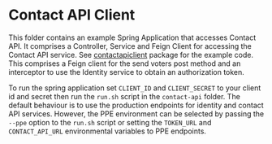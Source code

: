 # Contact API Client

This folder contains an example Spring Application that accesses Contact API. It comprises a Controller, Service and Feign Client for accessing
the Contact API service. See [contactapiclient](./src/main/java/com/tesco/ise/voters/feign/contactapiclient) package for the example code. This 
comprises a Feign client for the send voters post method and an interceptor to use the Identity service to obtain an authorization token.

To run the spring application set `CLIENT_ID` and `CLIENT_SECRET` to your client id and secret then run the `run.sh` script in the `contact-api` folder.
The default behaviour is to use the production endpoints for identity and contact API services. However, the PPE environment can be selected by passing
the `--ppe` option to the `run.sh` script or setting the `TOKEN_URL` and `CONTACT_API_URL` environmental variables to PPE endpoints.

